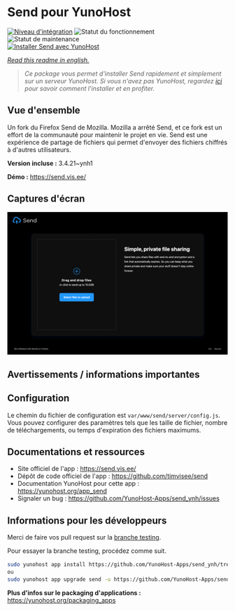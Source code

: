 <!--
N.B.: This README was automatically generated by https://github.com/YunoHost/apps/tree/master/tools/README-generator
It shall NOT be edited by hand.
-->

# Send pour YunoHost

[![Niveau d'intégration](https://dash.yunohost.org/integration/send.svg)](https://dash.yunohost.org/appci/app/send) ![Statut du fonctionnement](https://ci-apps.yunohost.org/ci/badges/send.status.svg) ![Statut de maintenance](https://ci-apps.yunohost.org/ci/badges/send.maintain.svg)  
[![Installer Send avec YunoHost](https://install-app.yunohost.org/install-with-yunohost.svg)](https://install-app.yunohost.org/?app=send)

*[Read this readme in english.](./README.md)*

> *Ce package vous permet d'installer Send rapidement et simplement sur un serveur YunoHost.
Si vous n'avez pas YunoHost, regardez [ici](https://yunohost.org/#/install) pour savoir comment l'installer et en profiter.*

## Vue d'ensemble

Un fork du Firefox Send de Mozilla. Mozilla a arrêté Send, et ce fork est un effort de la communauté pour maintenir le projet en vie.
Send est une expérience de partage de fichiers qui permet d'envoyer des fichiers chiffrés à d'autres utilisateurs.


**Version incluse :** 3.4.21~ynh1

**Démo :** https://send.vis.ee/

## Captures d'écran

![Capture d'écran de Send](./doc/screenshots/screenshot.png)

## Avertissements / informations importantes

## Configuration

Le chemin du fichier de configuration est `var/www/send/server/config.js`.
Vous pouvez configurer des paramètres tels que les taille de fichier, nombre de téléchargements, ou temps d'expiration des fichiers maximums.

## Documentations et ressources

* Site officiel de l'app : <https://send.vis.ee/>
* Dépôt de code officiel de l'app : <https://github.com/timvisee/send>
* Documentation YunoHost pour cette app : <https://yunohost.org/app_send>
* Signaler un bug : <https://github.com/YunoHost-Apps/send_ynh/issues>

## Informations pour les développeurs

Merci de faire vos pull request sur la [branche testing](https://github.com/YunoHost-Apps/send_ynh/tree/testing).

Pour essayer la branche testing, procédez comme suit.

``` bash
sudo yunohost app install https://github.com/YunoHost-Apps/send_ynh/tree/testing --debug
ou
sudo yunohost app upgrade send -u https://github.com/YunoHost-Apps/send_ynh/tree/testing --debug
```

**Plus d'infos sur le packaging d'applications :** <https://yunohost.org/packaging_apps>
